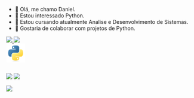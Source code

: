 - 👋 Olá, me chamo Daniel.
- 👀 Estou interessado Python.
- 🌱 Estou cursando atualmente Analise e Desenvolvimento de Sistemas.
- 💞️ Gostaria de colaborar com projetos de Python.

 <div align="left">
  <a href="https://github.com/devdanielll">
  <img height="156em" src="https://github-readme-stats.vercel.app/api?username=devdanielll&show_icons=true&theme=dark&include_all_commits=true&count_private=true"//>
  <img height="156em" src="https://github-readme-stats.vercel.app/api/top-langs/?username=devdanielll&layout=compact&langs_count=7&theme=dark"/>
</div>
   <img align="center" alt="Python" height="50" width="50" src="https://raw.githubusercontent.com/devicons/devicon/master/icons/python/python-original.svg">
<div> 
  
 ##
 
  <a href="https://www.instagram.com/damdann_/" target="_blank"><img src="https://img.shields.io/badge/-Instagram-%23E4405F?style=for-the-badge&logo=instagram&logoColor=white" target="_blank"></a>
  <a href = "mailto:daniellucassantos97@gmail.com"><img src="https://img.shields.io/badge/-Gmail-%23333?style=for-the-badge&logo=gmail&logoColor=white" target="_blank"></a>
 
 <div align="left">
 <img height="120em" src="https://cdn.discordapp.com/attachments/829944330268966943/951473252939747418/2iiJ.gif">
 </div>
